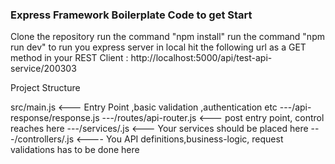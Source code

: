 ### Express Framework Boilerplate Code to get Start

Clone the repository
run the command "npm install"
run the command "npm run dev" to run you express server in local
hit the following url as a GET method in your REST Client  : http://localhost:5000/api/test-api-service/200303

Project Structure

src/main.js                                 <--- Entry Point ,basic validation ,authentication etc
---/api-response/response.js
---/routes/api-router.js                    <--- post entry point, control reaches here
---/services/<your-service>.js              <--- Your services should be placed here
---/controllers/<your-controller>.js        <---- You API definitions,business-logic, request validations has to be done here
